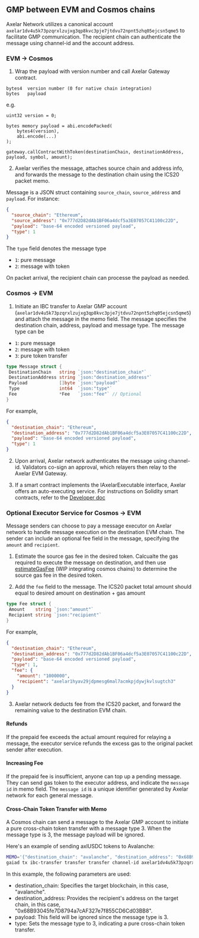
## GMP between EVM and Cosmos chains

Axelar Network utilizes a canonical account `axelar1dv4u5k73pzqrxlzujxg3qp8kvc3pje7jtdvu72npnt5zhq05ejcsn5qme5` to facilitate GMP communication.
 The recipient chain can authenticate the message using channel-id and the account address.

### EVM -> Cosmos

1. Wrap the payload with version number and call Axelar Gateway contract.

```
bytes4  version number (0 for native chain integration)
bytes   payload
```

e.g.

```solidity
uint32 version = 0;

bytes memory payload = abi.encodePacked(
    bytes4(version),
    abi.encode(...)
);

gateway.callContractWithToken(destinationChain, destinationAddress, payload, symbol, amount);
```

2. Axelar verifies the message, attaches source chain and address info, and forwards the message to the destination chain using the ICS20 packet memo.

Message is a JSON struct containing `source_chain`, `source_address` and `payload`. For instance:

```json
{
  "source_chain": "Ethereum",
  "source_address": "0x777d2D82dAb1BF06a4dcf5a3E07057C41100c22D",
  "payload": "base-64 encoded versioned payload",
  "type": 1
}
```

The `type` field denotes the message type

- `1`: pure message
- `2`: message with token

On packet arrival, the recipient chain can processe the payload as needed.

### Cosmos -> EVM

1. Initiate an IBC transfer to Axelar GMP account (`axelar1dv4u5k73pzqrxlzujxg3qp8kvc3pje7jtdvu72npnt5zhq05ejcsn5qme5`) and attach the message in the memo field. The message specifies the destination chain, address, payload and message type. The message type can be

- `1`: pure message
- `2`: message with token
- `3`: pure token transfer

```go
type Message struct {
 DestinationChain   string `json:"destination_chain"`
 DestinationAddress string `json:"destination_address"`
 Payload            []byte `json:"payload"`
 Type               int64  `json:"type"`
 Fee                *Fee   `json:"fee"` // Optional
}
```

For example,

```json
{
  "destination_chain": "Ethereum",
  "destination_address": "0x777d2D82dAb1BF06a4dcf5a3E07057C41100c22D",
  "payload": "base-64 encoded versioned payload",
  "type": 1
}
```

2. Upon arrival, Axelar network authenticates the message using channel-id. Validators co-sign an approval, which relayers then relay to the Axelar EVM Gateway.

3. If a smart contract implements the IAxelarExecutable interface, Axelar offers an auto-executing service. For instructions on Solidity smart contracts, refer to the [Developer doc](https://docs.axelar.dev/dev/general-message-passing/gmp-messages)

### Optional Executor Service for Cosmos -> EVM

Message senders can choose to pay a message executor on Axelar network to handle message execution on the destination EVM chain.
The sender can include an optional fee field in the message, specifying the `amount` and `recipient`.

1. Estimate the source gas fee in the desired token. Calcualte the gas required to execute the message on destination, and then use [estimateGasFee](https://docs.axelar.dev/dev/axelarjs-sdk/axelar-query-api#estimategasfee) (WIP integrating cosmos chains) to determine the source gas fee in the desired token.

2. Add the `fee` field to the message. The ICS20 packet total amount should equal to desired amount on destination + gas amount  

```go
type Fee struct {
 Amount    string `json:"amount"`
 Recipient string `json:"recipient"`
}
```

For example,

```json
{
  "destination_chain": "Ethereum",
  "destination_address": "0x777d2D82dAb1BF06a4dcf5a3E07057C41100c22D",
  "payload": "base-64 encoded versioned payload",
  "type": 1,
  "fee": {
    "amount": "1000000",
    "recipient": "axelar1hyav29jdpmesg6mal7acmkpjdywjkvlsugtch3"
  }
}
```

3. Axelar network deducts fee from the ICS20 packet, and forward the remaining value to the destination EVM chain.

#### Refunds

If the prepaid fee exceeds the actual amount required for relaying a message, the executor service refunds the excess gas to the original packet sender after execution.

#### Increasing Fee

If the prepaid fee is insufficient, anyone can top up a pending message. They can send gas token to the executor address, and indicate the `message id` in memo field. The `message id` is a unique identifier generated by Axelar network for each general message.

#### Cross-Chain Token Transfer with Memo

A Cosmos chain can send a message to the Axelar GMP account to initiate a pure cross-chain token transfer with a message type 3. When the message type is 3, the message payload will be ignored.

Here's an example of sending axlUSDC tokens to Avalanche:

```bash
MEMO='{"destination_chain": "avalanche", "destination_address": "0x68B93045fe7D8794a7cAF327e7f855CD6Cd03BB8", "payload":null, "type":3}'
gaiad tx ibc-transfer transfer transfer channel-id axelar1dv4u5k73pzqrxlzujxg3qp8kvc3pje7jtdvu72npnt5zhq05ejcsn5qme5 1000000ibc/denom --memo "$MEMO"
```

In this example, the following parameters are used:

- destination_chain: Specifies the target blockchain, in this case, "avalanche".
- destination_address: Provides the recipient's address on the target chain, in this case, "0x68B93045fe7D8794a7cAF327e7f855CD6Cd03BB8".
- payload: This field will be ignored since the message type is 3.
- type: Sets the message type to 3, indicating a pure cross-chain token transfer.
